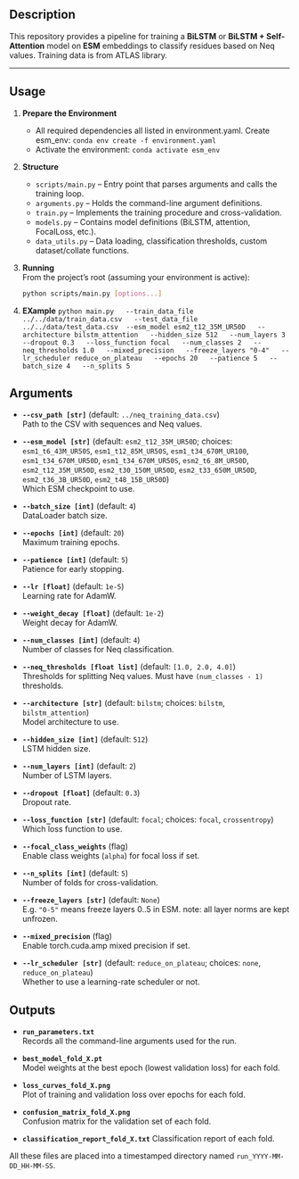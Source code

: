 ## Description

This repository provides a pipeline for training a **BiLSTM** or **BiLSTM + Self-Attention** model on **ESM** embeddings to classify residues based on Neq values. Training data is from ATLAS library. 

---

## Usage

1. **Prepare the Environment**  
   - All required dependencies all listed in environment.yaml. Create esm_env: `conda env create -f environment.yaml`
   - Activate the environment:  `conda activate esm_env`

2. **Structure**  
   - `scripts/main.py` – Entry point that parses arguments and calls the training loop.  
   - `arguments.py` – Holds the command-line argument definitions.  
   - `train.py` – Implements the training procedure and cross-validation.  
   - `models.py` – Contains model definitions (BiLSTM, attention, FocalLoss, etc.).  
   - `data_utils.py` – Data loading, classification thresholds, custom dataset/collate functions.

3. **Running**  
   From the project’s root (assuming your environment is active):
   ```bash
   python scripts/main.py [options...]

4. **EXample**
  `python main.py   --train_data_file ../../data/train_data.csv   --test_data_file ../../data/test_data.csv  --esm_model esm2_t12_35M_UR50D   --architecture bilstm_attention   --hidden_size 512   --num_layers 3   --dropout 0.3   --loss_function focal   --num_classes 2   --neq_thresholds 1.0   --mixed_precision   --freeze_layers "0-4"   --lr_scheduler reduce_on_plateau   --epochs 20   --patience 5   --batch_size 4   --n_splits 5`

## Arguments

- **`--csv_path [str]`** (default: `../neq_training_data.csv`)  
  Path to the CSV with sequences and Neq values.

- **`--esm_model [str]`** (default: `esm2_t12_35M_UR50D`; choices: `esm1_t6_43M_UR50S`, `esm1_t12_85M_UR50S`, `esm1_t34_670M_UR100`, `esm1_t34_670M_UR50D`, `esm1_t34_670M_UR50S`, `esm2_t6_8M_UR50D`, `esm2_t12_35M_UR50D`, `esm2_t30_150M_UR50D`, `esm2_t33_650M_UR50D`, `esm2_t36_3B_UR50D`, `esm2_t48_15B_UR50D`)  
  Which ESM checkpoint to use.

- **`--batch_size [int]`** (default: `4`)  
  DataLoader batch size.

- **`--epochs [int]`** (default: `20`)  
  Maximum training epochs.

- **`--patience [int]`** (default: `5`)  
  Patience for early stopping.

- **`--lr [float]`** (default: `1e-5`)  
  Learning rate for AdamW.

- **`--weight_decay [float]`** (default: `1e-2`)  
  Weight decay for AdamW.

- **`--num_classes [int]`** (default: `4`)  
  Number of classes for Neq classification.

- **`--neq_thresholds [float list]`** (default: `[1.0, 2.0, 4.0]`)  
  Thresholds for splitting Neq values. Must have `(num_classes - 1)` thresholds.

- **`--architecture [str]`** (default: `bilstm`; choices: `bilstm`, `bilstm_attention`)  
  Model architecture to use.

- **`--hidden_size [int]`** (default: `512`)  
  LSTM hidden size.

- **`--num_layers [int]`** (default: `2`)  
  Number of LSTM layers.

- **`--dropout [float]`** (default: `0.3`)  
  Dropout rate.

- **`--loss_function [str]`** (default: `focal`; choices: `focal`, `crossentropy`)  
  Which loss function to use.

- **`--focal_class_weights`** (flag)  
  Enable class weights (`alpha`) for focal loss if set.

- **`--n_splits [int]`** (default: `5`)  
  Number of folds for cross-validation.

- **`--freeze_layers [str]`** (default: `None`)  
  E.g. `"0-5"` means freeze layers 0..5 in ESM.
  note: all layer norms are kept unfrozen. 

- **`--mixed_precision`** (flag)  
  Enable torch.cuda.amp mixed precision if set.

- **`--lr_scheduler [str]`** (default: `reduce_on_plateau`; choices: `none`, `reduce_on_plateau`)  
  Whether to use a learning-rate scheduler or not.


## Outputs

- **`run_parameters.txt`**  
  Records all the command-line arguments used for the run.

- **`best_model_fold_X.pt`**  
  Model weights at the best epoch (lowest validation loss) for each fold.

- **`loss_curves_fold_X.png`**  
  Plot of training and validation loss over epochs for each fold.

- **`confusion_matrix_fold_X.png`**  
  Confusion matrix for the validation set of each fold.

- **`classification_report_fold_X.txt`**
  Classification report of each fold.

All these files are placed into a timestamped directory named `run_YYYY-MM-DD_HH-MM-SS`.
